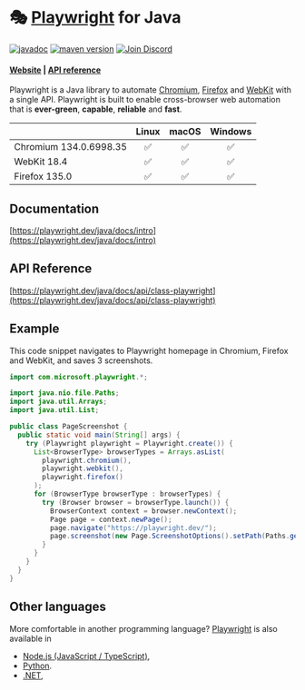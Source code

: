 # 🎭 [Playwright](https://playwright.dev) for Java

[![javadoc](https://javadoc.io/badge2/com.microsoft.playwright/playwright/javadoc.svg)](https://javadoc.io/doc/com.microsoft.playwright/playwright)
[![maven version](https://img.shields.io/maven-central/v/com.microsoft.playwright/playwright)](https://search.maven.org/search?q=com.microsoft.playwright)
[![Join Discord](https://img.shields.io/badge/join-discord-infomational)](https://aka.ms/playwright/discord)

#### [Website](https://playwright.dev/java/) | [API reference](https://www.javadoc.io/doc/com.microsoft.playwright/playwright/latest/index.html)

Playwright is a Java library to automate [Chromium](https://www.chromium.org/Home), [Firefox](https://www.mozilla.org/en-US/firefox/new/) and [WebKit](https://webkit.org/) with a single API. Playwright is built to enable cross-browser web automation that is **ever-green**, **capable**, **reliable** and **fast**.

|          | Linux | macOS | Windows |
|   :---   | :---: | :---: | :---:   |
| Chromium <!-- GEN:chromium-version -->134.0.6998.35<!-- GEN:stop --> | :white_check_mark: | :white_check_mark: | :white_check_mark: |
| WebKit <!-- GEN:webkit-version -->18.4<!-- GEN:stop --> | ✅ | ✅ | ✅ |
| Firefox <!-- GEN:firefox-version -->135.0<!-- GEN:stop --> | :white_check_mark: | :white_check_mark: | :white_check_mark: |

## Documentation

[https://playwright.dev/java/docs/intro](https://playwright.dev/java/docs/intro)

## API Reference

[https://playwright.dev/java/docs/api/class-playwright](https://playwright.dev/java/docs/api/class-playwright)

## Example

This code snippet navigates to Playwright homepage in Chromium, Firefox and WebKit, and saves 3 screenshots.

```java
import com.microsoft.playwright.*;

import java.nio.file.Paths;
import java.util.Arrays;
import java.util.List;

public class PageScreenshot {
  public static void main(String[] args) {
    try (Playwright playwright = Playwright.create()) {
      List<BrowserType> browserTypes = Arrays.asList(
        playwright.chromium(),
        playwright.webkit(),
        playwright.firefox()
      );
      for (BrowserType browserType : browserTypes) {
        try (Browser browser = browserType.launch()) {
          BrowserContext context = browser.newContext();
          Page page = context.newPage();
          page.navigate("https://playwright.dev/");
          page.screenshot(new Page.ScreenshotOptions().setPath(Paths.get("screenshot-" + browserType.name() + ".png")));
        }
      }
    }
  }
}
```

## Other languages

More comfortable in another programming language? [Playwright](https://playwright.dev) is also available in
- [Node.js (JavaScript / TypeScript)](https://playwright.dev/docs/intro),
- [Python](https://playwright.dev/python/docs/intro).
- [.NET](https://playwright.dev/dotnet/docs/intro),
